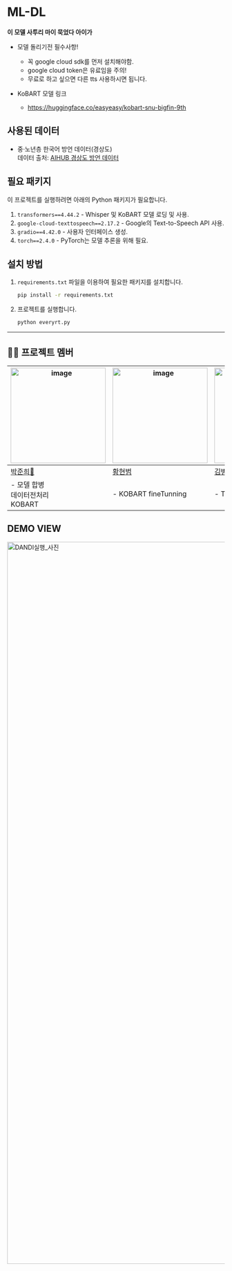 # ML-DL
**이 모델 사투리 마이 묵었다 아이가**


* 모델 돌리기전 필수사항!
  * 꼭 google cloud sdk를 먼저 설치해야함.
  * google cloud token은 유료임을 주의!
  * 무료로 하고 싶으면 다른 tts 사용하시면 됩니다.

* KoBART 모델 링크
  * https://huggingface.co/easyeasy/kobart-snu-bigfin-9th

## 사용된 데이터
- 중·노년층 한국어 방언 데이터(경상도)  
  데이터 출처: [AIHUB 경상도 방언 데이터](https://aihub.or.kr/aihubdata/data/view.do?currMenu=115&topMenu=100&aihubDataSe=data&dataSetSn=71517)

## 필요 패키지
이 프로젝트를 실행하려면 아래의 Python 패키지가 필요합니다.

1. `transformers==4.44.2` - Whisper 및 KoBART 모델 로딩 및 사용.
2. `google-cloud-texttospeech==2.17.2` - Google의 Text-to-Speech API 사용.
3. `gradio==4.42.0` - 사용자 인터페이스 생성.
4. `torch==2.4.0` - PyTorch는 모델 추론을 위해 필요.

## 설치 방법
1. `requirements.txt` 파일을 이용하여 필요한 패키지를 설치합니다.

   ```bash
   pip install -r requirements.txt
   ```

2. 프로젝트를 실행합니다.

   ```bash
   python everyrt.py
   ```

---

## 🧑‍💻 프로젝트 멤버
<table>
  <thead>
    <tr>
      <th><img width="220" alt="image" src="https://github.com/user-attachments/assets/bb353ed1-3234-4eeb-9dad-ad98c1a79cbb"></th>
      <th><img width="220" alt="image" src="https://github.com/user-attachments/assets/bb353ed1-3234-4eeb-9dad-ad98c1a79cbb"></th>
      <th><img width="220" alt="image" src="https://github.com/user-attachments/assets/bb353ed1-3234-4eeb-9dad-ad98c1a79cbb"></th>
      <th><img width="220" alt="image" src="https://github.com/user-attachments/assets/bb353ed1-3234-4eeb-9dad-ad98c1a79cbb"></th>
      <th><img width="220" alt="image" src="https://github.com/user-attachments/assets/bb353ed1-3234-4eeb-9dad-ad98c1a79cbb"></th>
      <th><img width="220" alt="image" src="https://github.com/user-attachments/assets/bb353ed1-3234-4eeb-9dad-ad98c1a79cbb"></th>
    </tr>
  </thead>
  <tbody>
    <tr>
      <td><a href="https://github.com/Junparking">박준희👑</a></td>
      <td><a href="https://github.com/bum1123">황현범</a></td>
      <td><a href="https://github.com/BWKBH">김병현</a></td>
      <td><a href="https://github.com/hwankhai">이지환</a></td>
      <td><a href="https://github.com/bigjameschung">정한직</a></td>
      <td><a href="https://github.com/chososo">조하영</a></td>
    </tr>
    <tr>
      <td>- 모델 합병 <br> 데이터전처리 <br> KOBART  </td>
      <td>- KOBART fineTunning </td>
      <td>- TTS Model </td>
      <td>- 발표 자료 제작 <br>-WHISPER</td>
      <td>- TTS Model <br> Google cloud api </td>
      <td>- 발표 자료 제작 <br> WHISPER</td>
    </tr>
  </tbody>
</table>

## DEMO VIEW
<img width="1668" alt="DANDI실행_사진" src="https://github.com/user-attachments/assets/4d80fa21-5d59-4690-a845-3c9bb0111f2c">